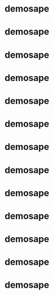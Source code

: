 # demosape
# demosape
# demosape
# demosape
# demosape
# demosape
# demosape
# demosape
# demosape
# demosape
# demosape
# demosape
# demosape
